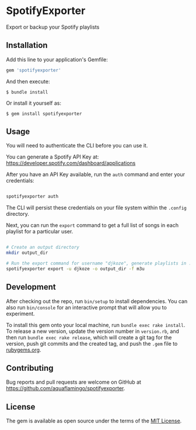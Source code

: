 # SpotifyExporter

Export or backup your Spotify playlists

## Installation

Add this line to your application's Gemfile:

```ruby
gem 'spotifyexporter'
```

And then execute:

    $ bundle install

Or install it yourself as:

    $ gem install spotifyexporter

## Usage

You will need to authenticate the CLI before you can use it.

You can generate a Spotify API Key at: https://developer.spotify.com/dashboard/applications

After you have an API Key available, run the `auth` command and enter your credentials:

```bash

spotifyexporter auth

```

The CLI will persist these credentials on your file system within the `.config` directory.

Next, you can run the `export` command to get a full list of songs in each playlist for a particular user.

```bash

# Create an output directory
mkdir output_dir

# Run the export command for username "djkoze", generate playlists in .m3u format
spotifyexporter export -u djkoze -o output_dir -f m3u
```

## Development

After checking out the repo, run `bin/setup` to install dependencies. You can also run `bin/console` for an interactive prompt that will allow you to experiment.

To install this gem onto your local machine, run `bundle exec rake install`. To release a new version, update the version number in `version.rb`, and then run `bundle exec rake release`, which will create a git tag for the version, push git commits and the created tag, and push the `.gem` file to [rubygems.org](https://rubygems.org).

## Contributing

Bug reports and pull requests are welcome on GitHub at https://github.com/aquaflamingo/spotifyexporter.

## License

The gem is available as open source under the terms of the [MIT License](https://opensource.org/licenses/MIT).
